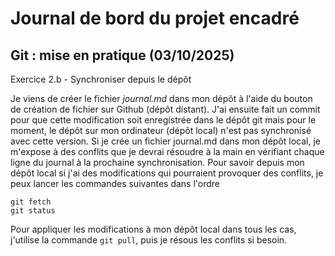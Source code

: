 # Journal de bord du projet encadré

## Git : mise en pratique (03/10/2025)

Exercice 2.b - Synchroniser depuis le dépôt

Je viens de créer le fichier *journal.md* dans mon dépôt à l'aide du bouton de création de fichier sur Github (dépôt distant). J'ai ensuite fait un commit pour que cette modification soit enregistrée dans le dépôt git mais pour le moment, le dépôt sur mon ordinateur (dépôt local) n'est pas synchronisé avec cette version. Si je crée un fichier journal.md dans mon dépôt local, je m'expose à des conflits que je devrai résoudre à la main en vérifiant chaque ligne du journal à la prochaine synchronisation. Pour savoir depuis mon dépôt local si j'ai des modifications qui pourraient provoquer des conflits, je peux lancer les commandes suivantes dans l'ordre

```
git fetch
git status
```

Pour appliquer les modifications à mon dépôt local dans tous les cas, j'utilise la commande `git pull`, puis je résous les conflits si besoin.
